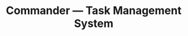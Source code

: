 ---
title: "Commander — Task Management System"
summary: "A powerful command-line inspired task management and productivity platform that combines terminal efficiency with modern UI design."
category: "Productivity"
role: "Full-Stack Developer"
timeline: "4 months"
heroImage: "/images/projects/signal-ledger.svg"
heroAlt: "Commander task management interface"
impact: "Personal Use"
tags:
  - Productivity
  - Command Line
  - Task Management
  - React
  - Electron
  - TypeScript
metrics:
  - label: "Interface"
    value: "CLI/GUI"
    hint: "Hybrid command interface"
  - label: "Platform"
    value: "Desktop"
    hint: "Cross-platform app"
  - label: "Focus"
    value: "Efficiency"
    hint: "Developer productivity"
problem: "Traditional task management tools are either too simple for complex workflows or too complex for quick task entry. Commander bridges this gap with a command-line inspired interface."
roleDetail: "Developing a hybrid task management system that combines the speed of command-line interfaces with the clarity of modern graphical interfaces."
process:
  - title: "Command Interface"
    description: "Building an intuitive command-line style interface that allows rapid task creation, organization, and management."
  - title: "Visual Dashboard"
    description: "Creating complementary visual interfaces for task overview, project management, and progress tracking."
  - title: "Productivity Features"
    description: "Implementing advanced features like task dependencies, time tracking, and workflow automation."
outcomes:
  - "Developed hybrid CLI/GUI interface for efficient task management."
  - "Created flexible project organization and dependency systems."
  - "Built cross-platform desktop application with Electron."
reflection: "The best productivity tools feel invisible - they enhance workflow without getting in the way. Commander aims to make task management as fast as thought."
---